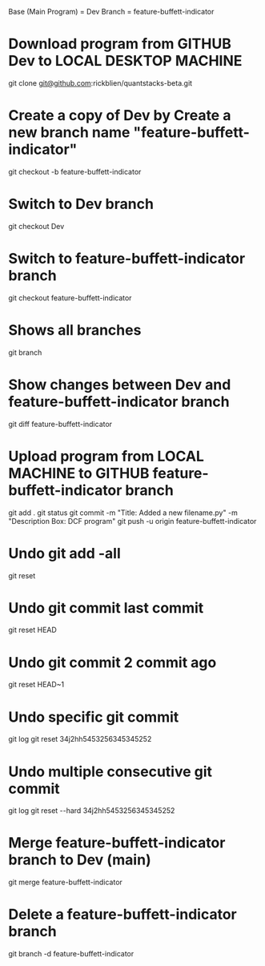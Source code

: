 Base (Main Program) = Dev
Branch = feature-buffett-indicator

# Download program from GITHUB Dev to LOCAL DESKTOP MACHINE
git clone git@github.com:rickblien/quantstacks-beta.git 

# Create a copy of Dev by Create a new branch name "feature-buffett-indicator"
git checkout -b feature-buffett-indicator

# Switch to Dev branch
git checkout Dev

# Switch to feature-buffett-indicator branch
git checkout feature-buffett-indicator

# Shows all branches
git branch

# Show changes between Dev and feature-buffett-indicator branch
git diff feature-buffett-indicator

# Upload program from LOCAL MACHINE to GITHUB feature-buffett-indicator branch
git add .
git status
git commit -m "Title: Added a new filename.py" -m "Description Box: DCF program"
git push -u origin feature-buffett-indicator

# Undo git add -all
git reset

# Undo git commit last commit
git reset HEAD

# Undo git commit 2 commit ago
git reset HEAD~1

# Undo specific git commit
git log
git reset 34j2hh5453256345345252

# Undo multiple consecutive git commit
git log
git reset --hard 34j2hh5453256345345252

# Merge feature-buffett-indicator branch to Dev (main)
git merge feature-buffett-indicator

# Delete a feature-buffett-indicator branch
git branch -d feature-buffett-indicator



